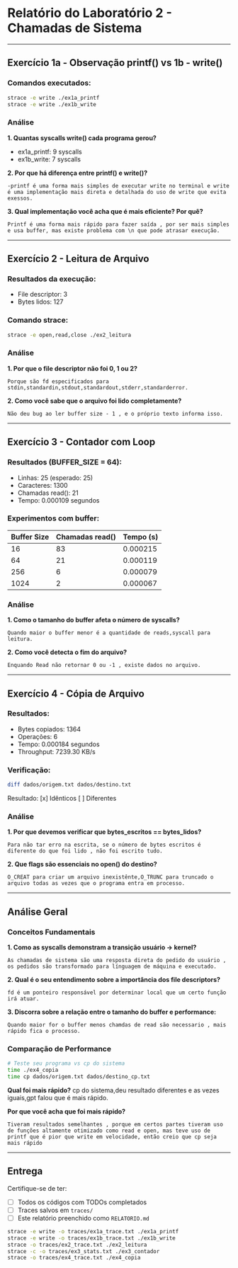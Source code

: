 # Relatório do Laboratório 2 - Chamadas de Sistema

---

## Exercício 1a - Observação printf() vs 1b - write()

### Comandos executados:
```bash
strace -e write ./ex1a_printf
strace -e write ./ex1b_write
```

### Análise

**1. Quantas syscalls write() cada programa gerou?**
- ex1a_printf: 9 syscalls
- ex1b_write: 7 syscalls

**2. Por que há diferença entre printf() e write()?**

```
-printf é uma forma mais simples de executar write no terminal e write é uma implementação mais direta e detalhada do uso de write que evita exessos.
```

**3. Qual implementação você acha que é mais eficiente? Por quê?**

```
Printf é uma forma mais rápido para fazer saída , por ser mais simples e usa buffer, mas existe problema com \n que pode atrasar execução.
```

---

## Exercício 2 - Leitura de Arquivo

### Resultados da execução:
- File descriptor: 3
- Bytes lidos: 127

### Comando strace:
```bash
strace -e open,read,close ./ex2_leitura
```

### Análise

**1. Por que o file descriptor não foi 0, 1 ou 2?**

```
Porque são fd especificados para stdin,standardin,stdout,standardout,stderr,standarderror.
```

**2. Como você sabe que o arquivo foi lido completamente?**

```
Não deu bug ao ler buffer size - 1 , e o próprio texto informa isso.
```

---

## Exercício 3 - Contador com Loop

### Resultados (BUFFER_SIZE = 64):
- Linhas: 25 (esperado: 25)
- Caracteres: 1300
- Chamadas read(): 21
- Tempo: 0.000109 segundos

### Experimentos com buffer:

| Buffer Size | Chamadas read() | Tempo (s) |
|-------------|-----------------|-----------|
| 16          |        83       | 0.000215  |
| 64          |        21       | 0.000119  |
| 256         |         6       | 0.000079  |
| 1024        |         2       | 0.000067  |

### Análise

**1. Como o tamanho do buffer afeta o número de syscalls?**

```
Quando maior o buffer menor é a quantidade de reads,syscall para leitura.
```

**2. Como você detecta o fim do arquivo?**

```
Enquando Read não retornar 0 ou -1 , existe dados no arquivo.
```

---

## Exercício 4 - Cópia de Arquivo

### Resultados:
- Bytes copiados: 1364
- Operações: 6
- Tempo: 0.000184 segundos
- Throughput: 7239.30 KB/s

### Verificação:
```bash
diff dados/origem.txt dados/destino.txt
```
Resultado: [x] Idênticos [ ] Diferentes

### Análise

**1. Por que devemos verificar que bytes_escritos == bytes_lidos?**

```
Para não tar erro na escrita, se o número de bytes escritos é diferente do que foi lido , não foi escrito tudo.
```

**2. Que flags são essenciais no open() do destino?**

```
O_CREAT para criar um arquivo inexistênte,O_TRUNC para truncado o arquivo todas as vezes que o programa entra em processo.
```

---

## Análise Geral

### Conceitos Fundamentais

**1. Como as syscalls demonstram a transição usuário → kernel?**

```
As chamadas de sistema são uma resposta direta do pedido do usuário , os pedidos são transformado para línguagem de máquina e executado.
```

**2. Qual é o seu entendimento sobre a importância dos file descriptors?**

```
fd é um ponteiro responsável por determinar local que um certo função irá atuar. 
```

**3. Discorra sobre a relação entre o tamanho do buffer e performance:**

```
Quando maior for o buffer menos chamdas de read são necessario , mais rápido fica o processo.
```

### Comparação de Performance

```bash
# Teste seu programa vs cp do sistema
time ./ex4_copia
time cp dados/origem.txt dados/destino_cp.txt
```

**Qual foi mais rápido?** cp do sistema,deu resultado diferentes e as vezes iguais,gpt falou que é mais rápido.

**Por que você acha que foi mais rápido?**

```
Tiveram resultados semelhantes , porque em certos partes tiveram uso de funções altamente otimizado como read e open, mas teve uso de printf que é pior que write em velocidade, então creio que cp seja mais rápido
```

---

## Entrega

Certifique-se de ter:
- [ ] Todos os códigos com TODOs completados
- [ ] Traces salvos em `traces/`
- [ ] Este relatório preenchido como `RELATORIO.md`

```bash
strace -e write -o traces/ex1a_trace.txt ./ex1a_printf
strace -e write -o traces/ex1b_trace.txt ./ex1b_write
strace -o traces/ex2_trace.txt ./ex2_leitura
strace -c -o traces/ex3_stats.txt ./ex3_contador
strace -o traces/ex4_trace.txt ./ex4_copia
```